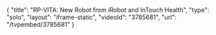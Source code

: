 {
    "title": "RP-VITA: New Robot from iRobot and InTouch Health",
    "type": "solo",
    "layout": "iframe-static",
    "videoId": "3785681",
    "url": "\/tvpembed\/3785681"
}